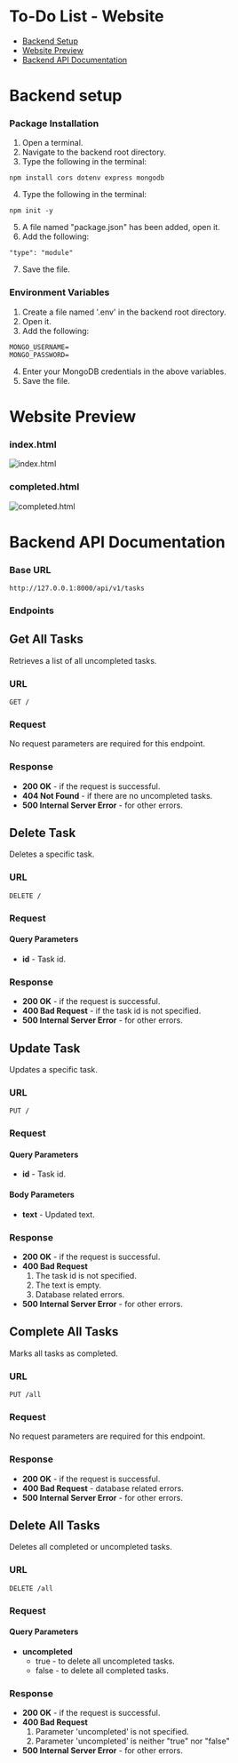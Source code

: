 # To-Do List - Website
* [Backend Setup](#backend-setup)<br>
* [Website Preview](#website-preview)
* [Backend API Documentation](#backend-api-documentation)

# Backend setup
### Package Installation
1. Open a terminal.
2. Navigate to the backend root directory.
3. Type the following in the terminal:
```
npm install cors dotenv express mongodb
```
4. Type the following in the terminal:
```
npm init -y
```
5. A file named "package.json" has been added, open it.
6.  Add the following:
```
"type": "module"
```
7. Save the file.

### Environment Variables
1. Create a file named '.env' in the backend root directory.
2. Open it.
3. Add the following:
```
MONGO_USERNAME=
MONGO_PASSWORD=
```
4. Enter your MongoDB credentials in the above variables.
5. Save the file.

# Website Preview
### index.html
![index.html](https://github.com/ben18mk/ToDo-List-Website/assets/56043333/adf73f09-197a-4ff9-bba4-e64305b2a0b1)
### completed.html
![completed.html](https://github.com/ben18mk/ToDo-List-Website/assets/56043333/878d2f79-cef3-4475-8731-317118501fbb)

# Backend API Documentation
### Base URL
```
http://127.0.0.1:8000/api/v1/tasks
```
### Endpoints
## Get All Tasks
Retrieves a list of all uncompleted tasks.
### URL
```
GET /
```
### Request
No request parameters are required for this endpoint.
### Response
* **200 OK** - if the request is successful.
* **404 Not Found** - if there are no uncompleted tasks.
* **500 Internal Server Error** - for other errors.

## Delete Task
Deletes a specific task.
### URL
```
DELETE /
```
### Request
#### Query Parameters
* **id** - Task id.
### Response
* **200 OK** - if the request is successful.
* **400 Bad Request** - if the task id is not specified.
* **500 Internal Server Error** - for other errors.

## Update Task
Updates a specific task.
### URL
```
PUT /
```
### Request
#### Query Parameters
* **id** - Task id.
#### Body Parameters
* **text** - Updated text.
### Response
* **200 OK** - if the request is successful.
* **400 Bad Request**
  1. The task id is not specified.
  2. The text is empty.
  3. Database related errors.
* **500 Internal Server Error** - for other errors.

## Complete All Tasks
Marks all tasks as completed.
### URL
```
PUT /all
```
### Request
No request parameters are required for this endpoint.
### Response
* **200 OK** - if the request is successful.
* **400 Bad Request** - database related errors.
* **500 Internal Server Error** - for other errors.

## Delete All Tasks
Deletes all completed or uncompleted tasks.
### URL
```
DELETE /all
```
### Request
#### Query Parameters
* **uncompleted**
  - true - to delete all uncompleted tasks.
  - false - to delete all completed tasks.
### Response
* **200 OK** - if the request is successful.
* **400 Bad Request**
  1. Parameter 'uncompleted' is not specified.
  2. Parameter 'uncompleted' is neither "true" nor "false"
* **500 Internal Server Error** - for other errors.
